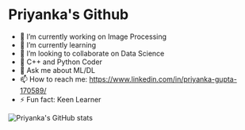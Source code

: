 <h1>Priyanka's Github </h1>

- 🔭 I’m currently working on Image Processing
- 🌱 I’m currently learning 
- 👯 I’m looking to collaborate on Data Science
- 🤔 C++ and Python Coder
- 💬 Ask me about ML/DL
- 📫 How to reach me: https://www.linkedin.com/in/priyanka-gupta-170589/
- ⚡ Fun fact: Keen Learner



![Priyanka's GitHub stats](https://github-readme-stats.vercel.app/api?username=gpriya32&show_icons=true&theme=radical)

